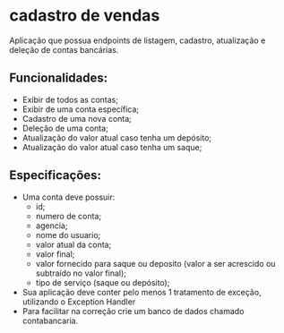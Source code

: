 # cadastro de vendas
<p>Aplicação que possua endpoints de listagem, cadastro, atualização e deleção de contas bancárias. </p>

## Funcionalidades: 

-  Exibir de todos as contas; 
- Exibir de uma conta específica; 
- Cadastro de uma nova conta; 
- Deleção de uma conta; 
- Atualização do valor atual caso tenha um depósito;
- Atualização do valor atual caso tenha um saque;

## Especificações: 

- Uma conta deve possuir:
  - id;
  - numero de conta;
  - agencia;
  - nome do usuario;
  - valor atual da conta;
  - valor final;
  - valor fornecido para saque ou deposito (valor a ser acrescido ou subtraído no valor final);
  - tipo de serviço (saque ou depósito);
- Sua aplicação deve conter pelo menos 1 tratamento de exceção, utilizando o Exception Handler
- Para facilitar na correção crie um banco de dados chamado contabancaria.
